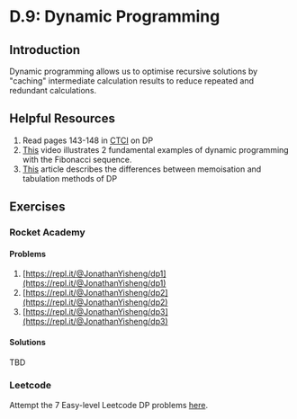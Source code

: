 # D.9: Dynamic Programming

## Introduction

Dynamic programming allows us to optimise recursive solutions by "caching" intermediate calculation results to reduce repeated and redundant calculations.

## Helpful Resources

1. Read pages 143-148 in [CTCI](d.0-module-d-overview.md#resources) on DP
2. [This](https://www.youtube.com/watch?v=vYquumk4nWw) video illustrates 2 fundamental examples of dynamic programming with the Fibonacci sequence.
3. [This](https://awjin.me/algos-js/dp/tab-memo.html) article describes the differences between memoisation and tabulation methods of DP

## Exercises

### Rocket Academy

#### Problems

1. [https://repl.it/@JonathanYisheng/dp1](https://repl.it/@JonathanYisheng/dp1)
2. [https://repl.it/@JonathanYisheng/dp2](https://repl.it/@JonathanYisheng/dp2)
3. [https://repl.it/@JonathanYisheng/dp3](https://repl.it/@JonathanYisheng/dp3)

#### Solutions

TBD

### Leetcode

Attempt the 7 Easy-level Leetcode DP problems [here](https://leetcode.com/problemset/all/?topicSlugs=dynamic-programming&difficulty=Easy).

